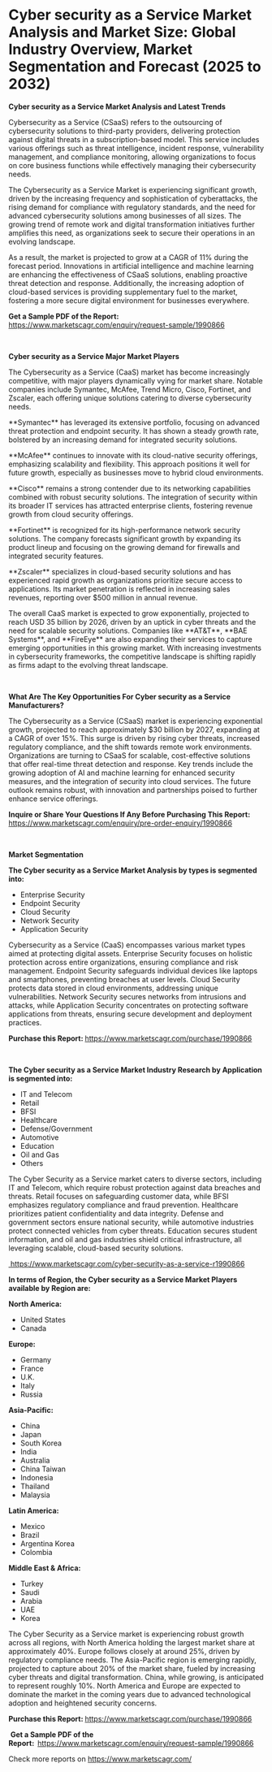 <p><h1>Cyber security as a Service Market Analysis and Market Size: Global Industry Overview, Market Segmentation and Forecast (2025 to 2032)</h1></p><p><strong>Cyber security as a Service Market Analysis and Latest Trends</strong></p>
<p><p>Cybersecurity as a Service (CSaaS) refers to the outsourcing of cybersecurity solutions to third-party providers, delivering protection against digital threats in a subscription-based model. This service includes various offerings such as threat intelligence, incident response, vulnerability management, and compliance monitoring, allowing organizations to focus on core business functions while effectively managing their cybersecurity needs.</p><p>The Cybersecurity as a Service Market is experiencing significant growth, driven by the increasing frequency and sophistication of cyberattacks, the rising demand for compliance with regulatory standards, and the need for advanced cybersecurity solutions among businesses of all sizes. The growing trend of remote work and digital transformation initiatives further amplifies this need, as organizations seek to secure their operations in an evolving landscape.</p><p>As a result, the market is projected to grow at a CAGR of 11% during the forecast period. Innovations in artificial intelligence and machine learning are enhancing the effectiveness of CSaaS solutions, enabling proactive threat detection and response. Additionally, the increasing adoption of cloud-based services is providing supplementary fuel to the market, fostering a more secure digital environment for businesses everywhere.</p></p>
<p><strong>Get a Sample PDF of the Report:&nbsp;</strong> <a href="https://www.marketscagr.com/enquiry/request-sample/1990866?utm_campaign=3098&utm_medium=2&utm_source=Github&utm_content=ia&utm_term=09032025&utm_id=cyber-security-as-a-service">https://www.marketscagr.com/enquiry/request-sample/1990866</a></p>
<p>&nbsp;</p>
<p><strong>Cyber security as a Service Major Market Players</strong></p>
<p><p>The Cybersecurity as a Service (CaaS) market has become increasingly competitive, with major players dynamically vying for market share. Notable companies include Symantec, McAfee, Trend Micro, Cisco, Fortinet, and Zscaler, each offering unique solutions catering to diverse cybersecurity needs.</p><p>**Symantec** has leveraged its extensive portfolio, focusing on advanced threat protection and endpoint security. It has shown a steady growth rate, bolstered by an increasing demand for integrated security solutions.</p><p>**McAfee** continues to innovate with its cloud-native security offerings, emphasizing scalability and flexibility. This approach positions it well for future growth, especially as businesses move to hybrid cloud environments.</p><p>**Cisco** remains a strong contender due to its networking capabilities combined with robust security solutions. The integration of security within its broader IT services has attracted enterprise clients, fostering revenue growth from cloud security offerings.</p><p>**Fortinet** is recognized for its high-performance network security solutions. The company forecasts significant growth by expanding its product lineup and focusing on the growing demand for firewalls and integrated security features.</p><p>**Zscaler** specializes in cloud-based security solutions and has experienced rapid growth as organizations prioritize secure access to applications. Its market penetration is reflected in increasing sales revenues, reporting over $500 million in annual revenue.</p><p>The overall CaaS market is expected to grow exponentially, projected to reach USD 35 billion by 2026, driven by an uptick in cyber threats and the need for scalable security solutions. Companies like **AT&T**, **BAE Systems**, and **FireEye** are also expanding their services to capture emerging opportunities in this growing market. With increasing investments in cybersecurity frameworks, the competitive landscape is shifting rapidly as firms adapt to the evolving threat landscape.</p></p>
<p>&nbsp;</p>
<p><strong>What Are The Key Opportunities For Cyber security as a Service Manufacturers?</strong></p>
<p><p>The Cybersecurity as a Service (CSaaS) market is experiencing exponential growth, projected to reach approximately $30 billion by 2027, expanding at a CAGR of over 15%. This surge is driven by rising cyber threats, increased regulatory compliance, and the shift towards remote work environments. Organizations are turning to CSaaS for scalable, cost-effective solutions that offer real-time threat detection and response. Key trends include the growing adoption of AI and machine learning for enhanced security measures, and the integration of security into cloud services. The future outlook remains robust, with innovation and partnerships poised to further enhance service offerings.</p></p>
<p><strong>Inquire or Share Your Questions If Any Before Purchasing This Report:</strong> <a href="https://www.marketscagr.com/enquiry/pre-order-enquiry/1990866?utm_campaign=3098&utm_medium=2&utm_source=Github&utm_content=ia&utm_term=09032025&utm_id=cyber-security-as-a-service">https://www.marketscagr.com/enquiry/pre-order-enquiry/1990866</a></p>
<p>&nbsp;</p>
<p><strong>Market Segmentation</strong></p>
<p><strong>The Cyber security as a Service Market Analysis by types is segmented into:</strong></p>
<p><ul><li>Enterprise Security</li><li>Endpoint Security</li><li>Cloud Security</li><li>Network Security</li><li>Application Security</li></ul></p>
<p><p>Cybersecurity as a Service (CaaS) encompasses various market types aimed at protecting digital assets. Enterprise Security focuses on holistic protection across entire organizations, ensuring compliance and risk management. Endpoint Security safeguards individual devices like laptops and smartphones, preventing breaches at user levels. Cloud Security protects data stored in cloud environments, addressing unique vulnerabilities. Network Security secures networks from intrusions and attacks, while Application Security concentrates on protecting software applications from threats, ensuring secure development and deployment practices.</p></p>
<p><strong>Purchase this Report:&nbsp;</strong><a href="https://www.marketscagr.com/purchase/1990866?utm_campaign=3098&utm_medium=2&utm_source=Github&utm_content=ia&utm_term=09032025&utm_id=cyber-security-as-a-service">https://www.marketscagr.com/purchase/1990866</a></p>
<p>&nbsp;</p>
<p><strong>The Cyber security as a Service Market Industry Research by Application is segmented into:</strong></p>
<p><ul><li>IT and Telecom</li><li>Retail</li><li>BFSI</li><li>Healthcare</li><li>Defense/Government</li><li>Automotive</li><li>Education</li><li>Oil and Gas</li><li>Others</li></ul></p>
<p><p>The Cyber Security as a Service market caters to diverse sectors, including IT and Telecom, which require robust protection against data breaches and threats. Retail focuses on safeguarding customer data, while BFSI emphasizes regulatory compliance and fraud prevention. Healthcare prioritizes patient confidentiality and data integrity. Defense and government sectors ensure national security, while automotive industries protect connected vehicles from cyber threats. Education secures student information, and oil and gas industries shield critical infrastructure, all leveraging scalable, cloud-based security solutions.</p></p>
<p><a href="https://www.marketscagr.com/cyber-security-as-a-service-r1990866?utm_campaign=3098&utm_medium=2&utm_source=Github&utm_content=ia&utm_term=09032025&utm_id=cyber-security-as-a-service">&nbsp;https://www.marketscagr.com/cyber-security-as-a-service-r1990866</a></p>
<p><strong>In terms of Region, the Cyber security as a Service Market Players available by Region are:</strong></p>
<p>
    <p> <strong> North America: </strong>
        <ul>
            <li>United States</li>
            <li>Canada</li>
        </ul>
        </p> 
    <p> <strong> Europe: </strong>
        <ul>
            <li>Germany</li>
            <li>France</li>
            <li>U.K.</li>
            <li>Italy</li>
            <li>Russia</li>
        </ul>
        </p> 
    <p> <strong> Asia-Pacific: </strong>
        <ul>
            <li>China</li>
            <li>Japan</li>
            <li>South Korea</li>
            <li>India</li>
            <li>Australia</li>
            <li>China Taiwan</li>
            <li>Indonesia</li>
            <li>Thailand</li>
            <li>Malaysia</li>
        </ul>
        </p> 
    <p> <strong> Latin America: </strong>
        <ul>
            <li>Mexico</li>
            <li>Brazil</li>
            <li>Argentina Korea</li>
            <li>Colombia</li>
        </ul>
        </p> 
    <p> <strong> Middle East & Africa: </strong>
        <ul>
            <li>Turkey</li>
            <li>Saudi</li>
            <li>Arabia</li>
            <li>UAE</li>
            <li>Korea</li>
        </ul>
    </p>
    </p>
<p><p>The Cyber Security as a Service market is experiencing robust growth across all regions, with North America holding the largest market share at approximately 40%. Europe follows closely at around 25%, driven by regulatory compliance needs. The Asia-Pacific region is emerging rapidly, projected to capture about 20% of the market share, fueled by increasing cyber threats and digital transformation. China, while growing, is anticipated to represent roughly 10%. North America and Europe are expected to dominate the market in the coming years due to advanced technological adoption and heightened security concerns.</p></p>
<p><strong>Purchase this Report: </strong><a href="https://www.marketscagr.com/purchase/1990866?utm_campaign=3098&utm_medium=2&utm_source=Github&utm_content=ia&utm_term=09032025&utm_id=cyber-security-as-a-service">https://www.marketscagr.com/purchase/1990866</a></p>
<p>&nbsp;<strong>Get a Sample PDF of the Report:&nbsp;&nbsp;</strong><a href="https://www.marketscagr.com/enquiry/request-sample/1990866?utm_campaign=3098&utm_medium=2&utm_source=Github&utm_content=ia&utm_term=09032025&utm_id=cyber-security-as-a-service">https://www.marketscagr.com/enquiry/request-sample/1990866</a></p>
<p><strong></strong></p>
<p>Check more reports on <a href="https://www.marketscagr.com/?utm_campaign=3098&utm_medium=2&utm_source=Github&utm_content=ia&utm_term=09032025&utm_id=cyber-security-as-a-service">https://www.marketscagr.com/</a></p>